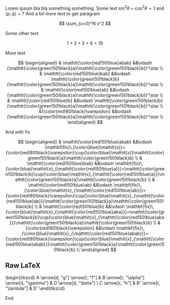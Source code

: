 Lorem ipsum bla bla something something.
Some text $\sin^2 \theta + \cos^2 \theta = 1$ and $\langle p, q \rangle = ?$
And a bit more text to get paragram

$$
\sum_{x=0}^N x^2
$$

Some other text

$$
1 + 2 + 3 + 4 = 10
$$

More text

$$
\begin{aligned}
& \mathtt{\color{red!50!blue}abab} &&\vdash (\mathtt{\color{green!50!black}a}\mathtt{\color{green!50!black}b})^\star \\
& \mathtt{\color{red!50!blue}bab} &&\vdash \mathtt{\color{green!50!black}b}(\mathtt{\color{green!50!black}a}\mathtt{\color{green!50!black}b})^\star \\
& \mathtt{\color{red!50!blue}ab} &&\vdash (\mathtt{\color{green!50!black}a}\mathtt{\color{green!50!black}b})^\star \\
& \mathtt{\color{red!50!blue}b} &&\vdash \mathtt{\color{green!50!black}b}(\mathtt{\color{green!50!black}a}\mathtt{\color{green!50!black}b})^\star \\
&{\color{red!80!black}\varepsilon} &&\vdash (\mathtt{\color{green!50!black}a}\mathtt{\color{green!50!black}b})^\star \\
\end{aligned}
$$

And with fix

$$
\begin{aligned}
& \mathtt{\color{red!50!blue}abab} &&\vdash \mathbf{fix}\,{\color{blue}\mathit{x}}={\color{red!80!black}\varepsilon}\cup{\color{blue}\mathit{x}}\mathtt{\color{green!50!black}a}\mathtt{\color{green!50!black}b} \\
& \mathtt{\color{red!50!blue}bab} &&\vdash \mathbf{fix}\,{\color{blue}\mathit{x}_{\mathtt{\color{red!50!blue}a}}}=\mathtt{\color{green!50!black}b}\cup{\color{blue}\mathit{x}_{\mathtt{\color{red!50!blue}a}}}\mathtt{\color{green!50!black}a}\mathtt{\color{green!50!black}b} \\
& \mathtt{\color{red!50!blue}ab} &&\vdash \mathbf{fix}\,{\color{blue}\mathit{x}_{\mathtt{\color{red!50!blue}ab}}}={\color{red!80!black}\varepsilon}\cup{\color{blue}\mathit{x}_{\mathtt{\color{red!50!blue}ab}}}\mathtt{\color{green!50!black}a}\mathtt{\color{green!50!black}b} \\
& \mathtt{\color{red!50!blue}b} &&\vdash \mathbf{fix}\,{\color{blue}\mathit{x}_{\mathtt{\color{red!50!blue}aba}}}=\mathtt{\color{green!50!black}b}\cup{\color{blue}\mathit{x}_{\mathtt{\color{red!50!blue}aba}}}\mathtt{\color{green!50!black}a}\mathtt{\color{green!50!black}b} \\
&{\color{red!80!black}\varepsilon} &&\vdash \mathbf{fix}\,{\color{blue}\mathit{x}_{\mathtt{\color{red!50!blue}abab}}}={\color{red!80!black}\varepsilon}\cup{\color{blue}\mathit{x}_{\mathtt{\color{red!50!blue}abab}}}\mathtt{\color{green!50!black}a}\mathtt{\color{green!50!black}b} \\
\end{aligned}
$$

Raw LaTeX
---------

\begin{tikzcd}
A \arrow[d, "g"] \arrow[r, "f"] & B \arrow[r, "\alpha"] \arrow[d, "\gamma"] & D \arrow[d, "\beta"] \\
C \arrow[r, "h"] & B' \arrow[r, "\lambda"] & D'
\end{tikzcd}

End
